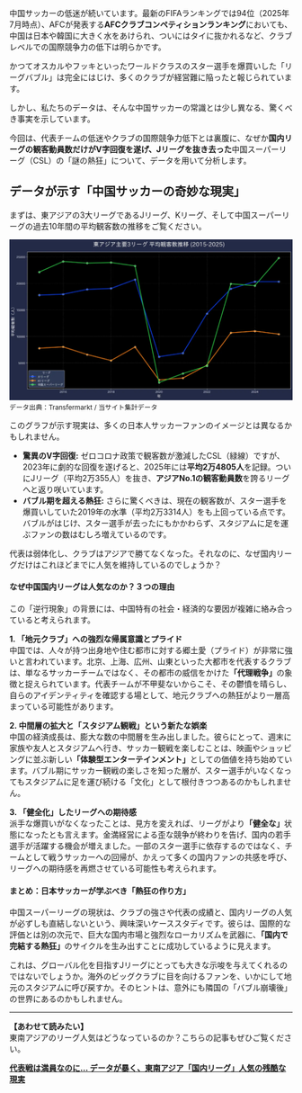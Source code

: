 <p>中国サッカーの低迷が続いています。最新のFIFAランキングでは94位（2025年7月時点）、AFCが発表する<strong>AFCクラブコンペティションランキング</strong>においても、中国は日本や韓国に大きく水をあけられ、ついにはタイに抜かれるなど、クラブレベルでの国際競争力の低下は明らかです。</p>

<p>かつてオスカルやフッキといったワールドクラスのスター選手を爆買いした「リーグバブル」は完全にはじけ、多くのクラブが経営難に陥ったと報じられています。</p>

<p>しかし、私たちのデータは、そんな中国サッカーの常識とは少し異なる、驚くべき事実を示しています。</p>

<p>今回は、代表チームの低迷やクラブの国際競争力低下とは裏腹に、なぜか<strong>国内リーグの観客動員数だけがV字回復を遂げ、Jリーグを抜き去った</strong>中国スーパーリーグ（CSL）の「謎の熱狂」について、データを用いて分析します。</p>

<h2>データが示す「中国サッカーの奇妙な現実」</h4>

<p>まずは、東アジアの3大リーグであるJリーグ、Kリーグ、そして中国スーパーリーグの過去10年間の平均観客数の推移をご覧ください。</p>

<!-- ▼▼▼ ここにグラフ画像を挿入 ▼▼▼ -->
<div class="chart-container">
  <img src="posts/img/east_asia_league_attendance_trends.webp" alt="東アジア主要3リーグ 平均観客数推移" loading="lazy" decoding="async">
  <small>データ出典：Transfermarkt / 当サイト集計データ</small>
</div>
<!-- ▲▲▲ ここまでグラフ画像 ▲▲▲ -->

<p>このグラフが示す現実は、多くの日本人サッカーファンのイメージとは異なるかもしれません。</p>

<ul>
  <li><strong>驚異のV字回復:</strong> ゼロコロナ政策で観客数が激減したCSL（緑線）ですが、2023年に劇的な回復を遂げると、2025年には<strong>平均2万4805人</strong>を記録。ついにJリーグ（平均2万355人）を抜き、<strong>アジアNo.1の観客動員数</strong>を誇るリーグへと返り咲いています。</li>
  <li><strong>バブル期を超える熱狂:</strong> さらに驚くべきは、現在の観客数が、スター選手を爆買いしていた2019年の水準（平均2万3314人）をも上回っている点です。バブルがはじけ、スター選手が去ったにもかかわらず、スタジアムに足を運ぶファンの数はむしろ増えているのです。</li>
</ul>

<p>代表は弱体化し、クラブはアジアで勝てなくなった。それなのに、なぜ国内リーグだけはこれほどまでに人気を維持しているのでしょうか？</p>

<h4>なぜ中国国内リーグは人気なのか？３つの理由</h4>

<p>この「逆行現象」の背景には、中国特有の社会・経済的な要因が複雑に絡み合っていると考えられます。</p>

<p><strong>1. 「地元クラブ」への強烈な帰属意識とプライド</strong><br>
中国では、人々が持つ出身地や住む都市に対する郷土愛（プライド）が非常に強いと言われています。北京、上海、広州、山東といった大都市を代表するクラブは、単なるサッカーチームではなく、その都市の威信をかけた<strong>「代理戦争」</strong>の象徴と捉えられています。代表チームが不甲斐ないからこそ、その鬱憤を晴らし、自らのアイデンティティを確認する場として、地元クラブへの熱狂がより一層高まっている可能性があります。</p>

<p><strong>2. 中間層の拡大と「スタジアム観戦」という新たな娯楽</strong><br>
中国の経済成長は、膨大な数の中間層を生み出しました。彼らにとって、週末に家族や友人とスタジアムへ行き、サッカー観戦を楽しむことは、映画やショッピングに並ぶ新しい<strong>「体験型エンターテインメント」</strong>としての価値を持ち始めています。バブル期にサッカー観戦の楽しさを知った層が、スター選手がいなくなってもスタジアムに足を運び続ける「文化」として根付きつつあるのかもしれません。</p>

<p><strong>3. 「健全化」したリーグへの期待感</strong><br>
派手な爆買いがなくなったことは、見方を変えれば、リーグがより<strong>「健全な」</strong>状態になったとも言えます。金満経営による歪な競争が終わりを告げ、国内の若手選手が活躍する機会が増えました。一部のスター選手に依存するのではなく、チームとして戦うサッカーへの回帰が、かえって多くの国内ファンの共感を呼び、リーグへの期待感を再燃させている可能性も考えられます。</p>

<h4>まとめ：日本サッカーが学ぶべき「熱狂の作り方」</h4>

<p>中国スーパーリーグの現状は、クラブの強さや代表の成績と、国内リーグの人気が必ずしも直結しないという、興味深いケーススタディです。彼らは、国際的な評価とは別の次元で、巨大な国内市場と強烈なローカリズムを武器に、<strong>「国内で完結する熱狂」</strong>のサイクルを生み出すことに成功しているように見えます。</p>

<p>これは、グローバル化を目指すJリーグにとっても大きな示唆を与えてくれるのではないでしょうか。海外のビッグクラブに目を向けるファンを、いかにして地元のスタジアムに呼び戻すか。そのヒントは、意外にも隣国の「バブル崩壊後」の世界にあるのかもしれません。</p>

<hr>

<p><strong>【あわせて読みたい】</strong><br>
東南アジアのリーグ人気はどうなっているのか？こちらの記事もぜひご覧ください。</p>
<p><a href="https://note.com/jleague_bigclub/n/n5d55325d46ad?sub_rt=share_pw" target="_blank" rel="noopener noreferrer"><strong>代表戦は満員なのに… データが暴く、東南アジア「国内リーグ」人気の残酷な現実</strong></a></p>